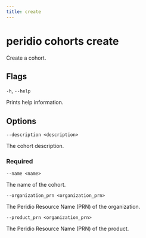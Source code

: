 ```yaml
---
title: create
---
```


# peridio cohorts create

Create a cohort.

## Flags

`-h`, `--help`

Prints help information.

## Options

`--description <description>`

The cohort description.

### Required

`--name <name>`

The name of the cohort.

`--organization_prn <organization_prn>`

The Peridio Resource Name (PRN) of the organization.

`--product_prn <organization_prn>`

The Peridio Resource Name (PRN) of the product.
